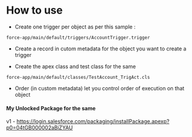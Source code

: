 # How to use
- Create one trigger per object as per this sample :

`force-app/main/default/triggers/AccountTrigger.trigger`

- Create a record in cutom metadata for the object you want to create a trigger

- Create the apex class and test class for the same

`force-app/main/default/classes/TestAccount_TrigAct.cls`

- Order (in custom metadata) let you control order of execution on that object

#### My Unlocked Package for the same

v1 - https://login.salesforce.com/packaging/installPackage.apexp?p0=04tGB000002aBiZYAU